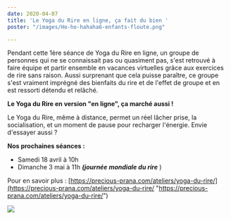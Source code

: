 ```yaml
---
date: 2020-04-07
title: 'Le Yoga du Rire en ligne, ça fait du bien '
poster: "/images/Ho-ho-hahaha6-enfants-floute.png"

---
```

Pendant cette 1ère séance de Yoga du Rire en ligne, un groupe de personnes qui ne se connaissait pas ou quasiment pas, s'est retrouvé à faire équipe et partir ensemble en vacances virtuelles grâce aux exercices de rire sans raison. Aussi surprenant que cela puisse paraître, ce groupe s'est vraiment imprégné des bienfaits du rire et de l'effet de groupe et en est ressorti détendu et relâché.

**Le Yoga du Rire en version "en ligne", ça marché aussi !** 

Le Yoga du Rire, même à distance, permet un réel lâcher prise, la socialisation, et un moment de pause pour recharger l'énergie. Envie d'essayer aussi ?

**Nos prochaines séances :**

* Samedi 18 avril à 10h
* Dimanche 3 mai  à 11h **_(journée mondiale du rire_** )

Pour en savoir plus : [https://precious-prana.com/ateliers/yoga-du-rire/](https://precious-prana.com/ateliers/yoga-du-rire/ "https://precious-prana.com/ateliers/yoga-du-rire/")

![](/images/collage-yoga-du-rire-medium.png)